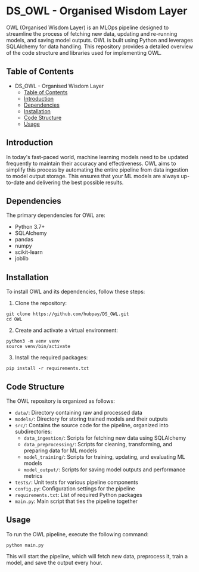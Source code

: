 # DS_OWL - Organised Wisdom Layer

OWL (Organised Wisdom Layer) is an MLOps pipeline designed to streamline the process of fetching new data, updating and re-running models, and saving model outputs. OWL is built using Python and leverages SQLAlchemy for data handling. This repository provides a detailed overview of the code structure and libraries used for implementing OWL.

## Table of Contents

- DS\_OWL - Organised Wisdom Layer
  - [Table of Contents](#table-of-contents)
  - [Introduction](#introduction)
  - [Dependencies](#dependencies)
  - [Installation](#installation)
  - [Code Structure](#code-structure)
  - [Usage](#usage)

## Introduction

In today's fast-paced world, machine learning models need to be updated frequently to maintain their accuracy and effectiveness. OWL aims to simplify this process by automating the entire pipeline from data ingestion to model output storage. This ensures that your ML models are always up-to-date and delivering the best possible results.

## Dependencies

The primary dependencies for OWL are:

- Python 3.7+
- SQLAlchemy
- pandas
- numpy
- scikit-learn
- joblib

## Installation

To install OWL and its dependencies, follow these steps:

1. Clone the repository:

```
git clone https://github.com/hubpay/DS_OWL.git
cd OWL
```


2. Create and activate a virtual environment:
```
python3 -m venv venv
source venv/bin/activate
```


3. Install the required packages:
```
pip install -r requirements.txt
```

## Code Structure

The OWL repository is organized as follows:

- `data/`: Directory containing raw and processed data
- `models/`: Directory for storing trained models and their outputs
- `src/`: Contains the source code for the pipeline, organized into subdirectories:
  - `data_ingestion/`: Scripts for fetching new data using SQLAlchemy
  - `data_preprocessing/`: Scripts for cleaning, transforming, and preparing data for ML models
  - `model_training/`: Scripts for training, updating, and evaluating ML models
  - `model_output/`: Scripts for saving model outputs and performance metrics
- `tests/`: Unit tests for various pipeline components
- `config.py`: Configuration settings for the pipeline
- `requirements.txt`: List of required Python packages
- `main.py`: Main script that ties the pipeline together

## Usage

To run the OWL pipeline, execute the following command:

```
python main.py
```
This will start the pipeline, which will fetch new data, preprocess it, train a model, and save the output every hour.

